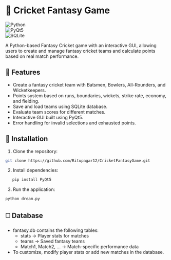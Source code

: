 # 🏏 Cricket Fantasy Game
![Python](https://img.shields.io/badge/Python-3.6%2B-blue)  
![PyQt5](https://img.shields.io/badge/PyQt5-GUI-green)  
![SQLite](https://img.shields.io/badge/Databse-SQLite-yellow)  

A Python-based Fantasy Cricket game with an interactive GUI, allowing users to create and manage fantasy cricket teams and calculate points based on real match performance.

## 📝 Features
- Create a fantasy cricket team with Batsmen, Bowlers, All-Rounders, and Wicketkeepers.
- Points system based on runs, boundaries, wickets, strike rate, economy, and fielding.
- Save and load teams using SQLite database.
- Evaluate team scores for different matches.
- Interactive GUI built using PyQt5.
- Error handling for invalid selections and exhausted points.

## 🚀 Installation
1. Clone the repository:
```bash
git clone https://github.com/Ritupagar12/CricketFantasyGame.git
```
2. Install dependencies:
```bash
   pip install PyQt5
```
3. Run the application:
```bash
python dream.py
```
## ◻️ Database
- fantasy.db contains the following tables:
  - stats → Player stats for matches
  - teams → Saved fantasy teams
  - Match1, Match2, … → Match-specific performance data
- To customize, modify player stats or add new matches in the database.
  
